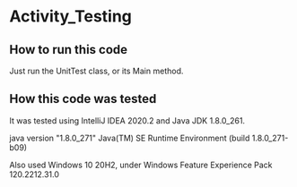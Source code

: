 # Activity_Testing

## How to run this code
Just run the UnitTest class, or its Main method. 

## How this code was tested
It was tested using IntelliJ IDEA 2020.2 and Java JDK 1.8.0_261.

java version "1.8.0_271"
Java(TM) SE Runtime Environment (build 1.8.0_271-b09)

Also used Windows 10 20H2, under Windows Feature Experience Pack 120.2212.31.0
